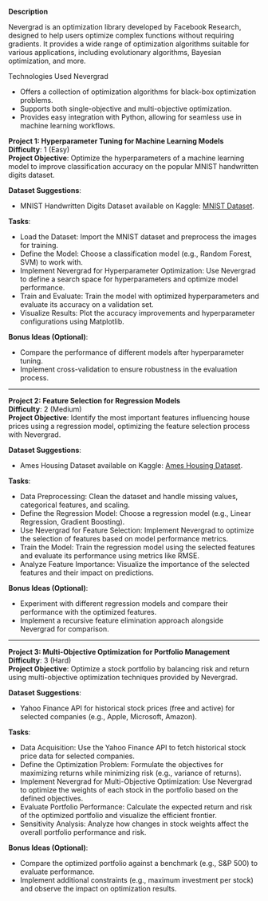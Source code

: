 **Description**

Nevergrad is an optimization library developed by Facebook Research, designed to help users optimize complex functions without requiring gradients. It provides a wide range of optimization algorithms suitable for various applications, including evolutionary algorithms, Bayesian optimization, and more.

Technologies Used
Nevergrad

- Offers a collection of optimization algorithms for black-box optimization problems.
- Supports both single-objective and multi-objective optimization.
- Provides easy integration with Python, allowing for seamless use in machine learning workflows.

**Project 1: Hyperparameter Tuning for Machine Learning Models**  
**Difficulty**: 1 (Easy)  
**Project Objective**: Optimize the hyperparameters of a machine learning model to improve classification accuracy on the popular MNIST handwritten digits dataset.

**Dataset Suggestions**:  
- MNIST Handwritten Digits Dataset available on Kaggle: [MNIST Dataset](https://www.kaggle.com/c/digit-recognizer/data).

**Tasks**:
- Load the Dataset: Import the MNIST dataset and preprocess the images for training.
- Define the Model: Choose a classification model (e.g., Random Forest, SVM) to work with.
- Implement Nevergrad for Hyperparameter Optimization: Use Nevergrad to define a search space for hyperparameters and optimize model performance.
- Train and Evaluate: Train the model with optimized hyperparameters and evaluate its accuracy on a validation set.
- Visualize Results: Plot the accuracy improvements and hyperparameter configurations using Matplotlib.

**Bonus Ideas (Optional)**:  
- Compare the performance of different models after hyperparameter tuning.
- Implement cross-validation to ensure robustness in the evaluation process.

---

**Project 2: Feature Selection for Regression Models**  
**Difficulty**: 2 (Medium)  
**Project Objective**: Identify the most important features influencing house prices using a regression model, optimizing the feature selection process with Nevergrad.

**Dataset Suggestions**:  
- Ames Housing Dataset available on Kaggle: [Ames Housing Dataset](https://www.kaggle.com/c/house-prices-advanced-regression-techniques/data).

**Tasks**:
- Data Preprocessing: Clean the dataset and handle missing values, categorical features, and scaling.
- Define the Regression Model: Choose a regression model (e.g., Linear Regression, Gradient Boosting).
- Use Nevergrad for Feature Selection: Implement Nevergrad to optimize the selection of features based on model performance metrics.
- Train the Model: Train the regression model using the selected features and evaluate its performance using metrics like RMSE.
- Analyze Feature Importance: Visualize the importance of the selected features and their impact on predictions.

**Bonus Ideas (Optional)**:  
- Experiment with different regression models and compare their performance with the optimized features.
- Implement a recursive feature elimination approach alongside Nevergrad for comparison.

---

**Project 3: Multi-Objective Optimization for Portfolio Management**  
**Difficulty**: 3 (Hard)  
**Project Objective**: Optimize a stock portfolio by balancing risk and return using multi-objective optimization techniques provided by Nevergrad.

**Dataset Suggestions**:  
- Yahoo Finance API for historical stock prices (free and active) for selected companies (e.g., Apple, Microsoft, Amazon).

**Tasks**:
- Data Acquisition: Use the Yahoo Finance API to fetch historical stock price data for selected companies.
- Define the Optimization Problem: Formulate the objectives for maximizing returns while minimizing risk (e.g., variance of returns).
- Implement Nevergrad for Multi-Objective Optimization: Use Nevergrad to optimize the weights of each stock in the portfolio based on the defined objectives.
- Evaluate Portfolio Performance: Calculate the expected return and risk of the optimized portfolio and visualize the efficient frontier.
- Sensitivity Analysis: Analyze how changes in stock weights affect the overall portfolio performance and risk.

**Bonus Ideas (Optional)**:  
- Compare the optimized portfolio against a benchmark (e.g., S&P 500) to evaluate performance.
- Implement additional constraints (e.g., maximum investment per stock) and observe the impact on optimization results.

